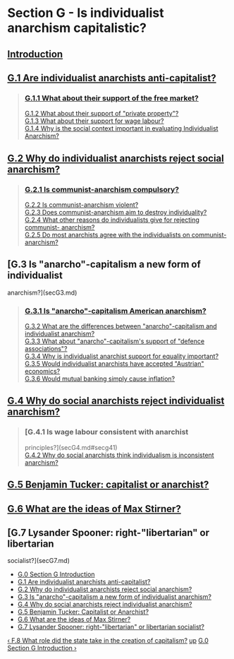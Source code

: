 # Section G - Is individualist anarchism capitalistic?

##

## [Introduction](secGint.md)

##

## [G.1 Are individualist anarchists anti-capitalist?](secG1.md)

> ### [G.1.1 What about their support of the free market?](secG1.md#secg11)  
>  [G.1.2 What about their support of "private property"?](secG1.md#secg12)  
>  [G.1.3 What about their support for wage labour?](secG1.md#secg13)  
>  [G.1.4 Why is the social context important in evaluating Individualist
> Anarchism?](secG1.md#secg14)

## [G.2 Why do individualist anarchists reject social anarchism?](secG2.md)

> ### [G.2.1 Is communist-anarchism compulsory?](secG2.md#secg21)  
>  [G.2.2 Is communist-anarchism violent?](secG2.md#secg22)  
>  [G.2.3 Does communist-anarchism aim to destroy
> individuality?](secG2.md#secg23)  
>  [G.2.4 What other reasons do individualists give for rejecting communist-
> anarchism?](secG2.md#secg24)  
>  [G.2.5 Do most anarchists agree with the individualists on communist-
> anarchism?](secG2.md#secg25)

## [G.3 Is "anarcho"-capitalism a new form of individualist
anarchism?](secG3.md)

> ### [G.3.1 Is "anarcho"-capitalism American anarchism?](secG3.md#secg31)  
>  [G.3.2 What are the differences between "anarcho"-capitalism and
> individualist anarchism?](secG3.md#secg32)  
>  [G.3.3 What about "anarcho"-capitalism's support of "defence
> associations"?](secG3.md#secg33)  
>  [G.3.4 Why is individualist anarchist support for equality
> important?](secG3.md#secg34)  
>  [G.3.5 Would individualist anarchists have accepted "Austrian"
> economics?](secG3.md#secg35)  
>  [G.3.6 Would mutual banking simply cause inflation?](secG3.md#secg36)

## [G.4 Why do social anarchists reject individualist anarchism?](secG4.md)

> ### [G.4.1 Is wage labour consistent with anarchist
> principles?](secG4.md#secg41)  
>  [G.4.2 Why do social anarchists think individualism is inconsistent
> anarchism?](secG4.md#secg42)

## [G.5 Benjamin Tucker: capitalist or anarchist?](secG5.md)

##

## [G.6 What are the ideas of Max Stirner?](secG6.md)

##

## [G.7 Lysander Spooner: right-"libertarian" or libertarian
socialist?](secG7.md)

  * [G.0 Section G Introduction](secGint.md)
  * [G.1 Are individualist anarchists anti-capitalist?](secG1.md)
  * [G.2 Why do individualist anarchists reject social anarchism?](secG2.md)
  * [G.3 Is "anarcho"-capitalism a new form of individualist anarchism?](secG3.md)
  * [G.4 Why do social anarchists reject individualist anarchism?](secG4.md)
  * [G.5 Benjamin Tucker: Capitalist or Anarchist?](secG5.md)
  * [G.6 What are the ideas of Max Stirner?](secG6.md)
  * [G.7 Lysander Spooner: right-"libertarian" or libertarian socialist?](secG7.md)

[‹ F.8 What role did the state take in the creation of capitalism?](secF8.md
"Go to previous page") [up](index.md "Go to parent page") [G.0 Section G
Introduction ›](secGint.md "Go to next page")

